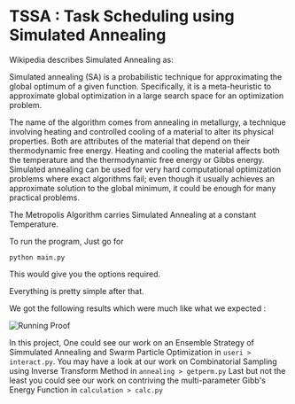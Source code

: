 # TSSA : Task Scheduling using Simulated Annealing

Wikipedia describes Simulated Annealing as:

Simulated annealing (SA) is a probabilistic technique for approximating the global optimum of a given function. Specifically, it is a meta-heuristic to approximate global optimization in a large search space for an optimization problem.

The name of the algorithm comes from annealing in metallurgy, a technique involving heating and controlled cooling of a material to alter its physical properties. Both are attributes of the material that depend on their thermodynamic free energy. Heating and cooling the material affects both the temperature and the thermodynamic free energy or Gibbs energy. Simulated annealing can be used for very hard computational optimization problems where exact algorithms fail; even though it usually achieves an approximate solution to the global minimum, it could be enough for many practical problems.

The Metropolis Algorithm carries Simulated Annealing at a constant Temperature.

To run the program, Just go for 

``` python main.py ```

This would give you the options required.

Everything is pretty simple after that.

We got the following results which were much like what we expected : 

![Running Proof](trial.png "The output generated by the program")

In this project, One could see our work on an Ensemble Strategy of Simmulated Annealing and Swarm Particle Optimization in ```useri > interact.py```.
You may have a look at our work on Combinatorial Sampling using Inverse Transform Method in ```annealing > getperm.py```
Last but not the least you could see our work on contriving the multi-parameter Gibb's Energy Function in ```calculation > calc.py```
